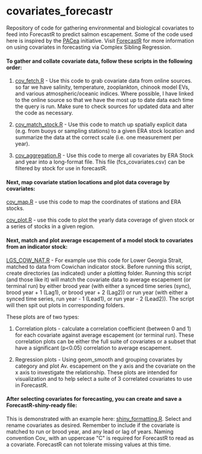 # covariates_forecastr

Repository of code for gathering environmental and biological covariates to feed into ForecastR to predict salmon escapement. Some of the code used here is inspired by the [PACea](https://github.com/pbs-assess/PACea) initiative. Visit [ForecastR](https://github.com/SalmonForecastR/ForecastR-Releases) for more information on using covariates in forecasting via Complex Sibling Regression. 

#### To gather and collate covariate data, follow these scripts in the following order: 

1. [cov_fetch.R](https://github.com/nembrown/covariates_forecastr/blob/main/cov_fetch.R) - Use this code to grab covariate data from online sources. so far we have salinity, temperature, zooplankton, chinook model EVs, and various atmospheric/oceanic indices. Where possible, I have linked to the online source so that we have the most up to date data each time the query is run. Make sure to check sources for updated data and alter the code as necessary. 

2. [cov_match_stock.R](https://github.com/nembrown/covariates_forecastr/blob/main/cov_match_stock.R) - Use this code to match up spatially explicit data (e.g. from buoys or sampling stations) to a given ERA stock location and summarize the data at the correct scale (i.e. one measurement per year). 

3. [cov_aggregation.R](https://github.com/nembrown/covariates_forecastr/blob/main/cov_aggregation.R) - Use this code to merge all covariates by ERA Stock and year into a long-format file. This file (fcs_covariates.csv) can be filtered by stock for use in forecastR. 


#### Next, map covariate station locations and plot data coverage by covariates:

[cov_map.R](https://github.com/nembrown/covariates_forecastr/blob/main/cov_map.R) - use this code to map the coordinates of stations and ERA stocks.

[cov_plot.R](https://github.com/nembrown/covariates_forecastr/blob/main/cov_plot.R) - use this code to plot the yearly data coverage of given stock or a series of stocks in a given region. 

#### Next, match and plot average escapement of a model stock to covariates from an indicator stock:

[LGS_COW_NAT.R](https://github.com/nembrown/covariates_forecastr/blob/main/LGS_COW_NAT.R) - For example use this code for Lower Georgia Strait, matched to data from Cowichan indicator stock. Before running this script, create directories (as indicated) under a plotting folder. Running this script (and those like it) will match the covariate data to average escapement (or terminal run) by either brood year (with either a synced time series (sync), brood year + 1 (Lag1), or brood year + 2 (Lag2)) or run year (with either a synced time series, run year - 1 (Lead1), or run year - 2 (Lead2)). The script will then spit out plots in corresponding folders. 

These plots are of two types: 

1. Correlation plots - calculate a correlation coefficient (between 0 and 1) for each covariate against average escapement (or terminal run). These correlation plots can be either the full suite of covariates or a subset that have a significant (p<0.05) correlation to average escapement. 

2. Regression plots - Using geom_smooth and grouping covariates by category and plot Av. escapement on the y axis and the covariate on the x axis to investigate the relationship. These plots are intended for visualization and to help select a suite of 3 correlated covariates to use in ForecastR. 

#### After selecting covariates for forecasting, you can create and save a ForecastR-shiny-ready file:

This is demonstrated with an example here: 
[shiny_formatting.R](https://github.com/nembrown/covariates_forecastr/blob/main/shiny_formatting.R). Select and rename covariates as desired. Remember to include if the covariate is matched to run or brood year, and any lead or lag of years. Naming convention Cov_ with an uppercase "C" is required for ForecastR to read as a covariate. ForecastR can not tolerate missing values at this time. 

